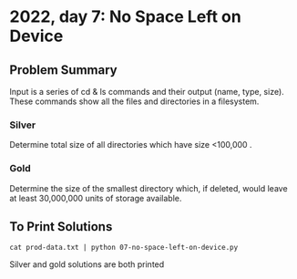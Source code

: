 
# 2022, day 7: No Space Left on Device

## Problem Summary
Input is a series of cd & ls commands and their output (name, type, size).
These commands show all the files and directories in a filesystem.

### Silver
Determine total size of all directories which have size <100,000 .

### Gold
Determine the size of the smallest directory which, if deleted, would leave at
least 30,000,000 units of storage available.

## To Print Solutions
`cat prod-data.txt | python 07-no-space-left-on-device.py`

Silver and gold solutions are both printed
